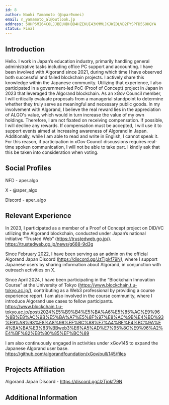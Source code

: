 ```yaml
---
id: 8
author: Naoki Yamamoto (@apar0xmei)
email: n_yamamoto_al@outlook.jp
address: 5HHP6MI64C6LJJBEUHDHBB4HZEKUI43KMMUJKJWZOLVD2FYSPFD5SOHQYA
status: Final
---
```


## Introduction

Hello. I work in Japan’s education industry, primarily handling general administrative tasks including office PC support and accounting. I have been involved with Algorand since 2021, during which time I have observed both successful and failed blockchain projects. I actively share this knowledge within the Japanese community. Utilizing that experience, I also participated in a government-led PoC (Proof of Concept) project in Japan in 2023 that leveraged the Algorand blockchain.
As an xGov Council member, I will critically evaluate proposals from a managerial standpoint to determine whether they truly serve as meaningful and necessary public goods. In my involvement with Algorand, I believe the real reward lies in the appreciation of ALGO's value, which would in turn increase the value of my own holdings. Therefore, I am not fixated on receiving compensation. If possible, I will decline any rewards. If compensation must be accepted, I will use it to support events aimed at increasing awareness of Algorand in Japan.
Additionally, while I am able to read and write in English, I cannot speak it. For this reason, if participation in xGov Council discussions requires real-time spoken communication, I will not be able to take part. I kindly ask that this be taken into consideration when voting.


## Social Profiles

NFD - aper.algo

X - @aper_algo

Discord - aper_algo

## Relevant Experience

In 2023, I participated as a member of a Proof of Concept project on DID/VC utilizing the Algorand blockchain, conducted under Japan’s national initiative “Trusted Web” (https://trustedweb.go.jp/).
https://trustedweb.go.jp/news/g688-9d3g

Since February 2022, I have been serving as an admin on the official Algorand Japan Discord (https://discord.gg/JzTjpkf79N), where I support Japanese users by sharing information about Algorand, in conjunction with outreach activities on X.

Since April 2024, I have been participating in the “Blockchain Innovation Course” at the University of Tokyo (https://www.blockchain.t.u-tokyo.ac.jp/), contributing as a Web3 professional by providing a course experience report. I am also involved in the course community, where I introduce Algorand use cases to fellow participants.
https://www.blockchain.t.u-tokyo.ac.jp/post/2024%E5%B9%B4%E5%BA%A6%E5%85%AC%E9%96%8B%E8%AC%9B%E5%BA%A7%E5%8F%97%E8%AC%9B%E4%BD%93%E9%A8%93%E8%A8%98%EF%BC%88%E7%A4%BE%E4%BC%9A%E4%BA%BA%E3%83%BBweb3%E6%A5%AD%E7%95%8C%E9%96%A2%E4%BF%82%E8%80%85%EF%BC%89

I am also continuously engaged in activities under xGov145 to expand the Japanese Algorand user base.
https://github.com/algorandfoundation/xGov/pull/145/files

## Projects Affiliation

Algorand Japan Discord - https://discord.gg/JzTjpkf79N

## Additional Information
